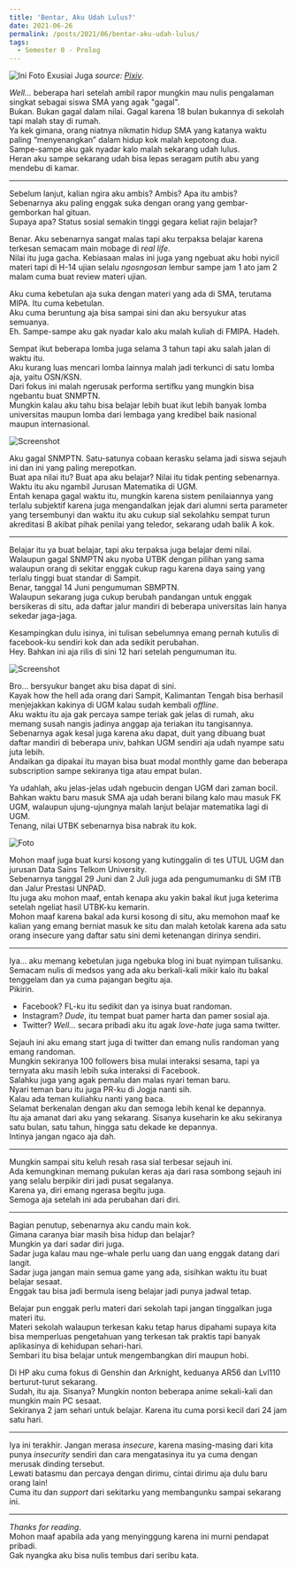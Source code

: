 ```yaml
---
title: 'Bentar, Aku Udah Lulus?'
date: 2021-06-26
permalink: /posts/2021/06/bentar-aku-udah-lulus/
tags:
  - Semester 0 - Prolog
---
```


![Ini Foto Exusiai Juga](https://blogger.googleusercontent.com/img/b/R29vZ2xl/AVvXsEjE9zah3KWa9OjTJ4MOHjTxFa1fKzjWsMI4sLZ3WFFOzmDTN0l0iHFRNnv0qS_WIG7wJ5GXw_D0qBxUc5l00RXUASDFnK78Lqd0dfAwbPZsAzieP8pkNPiG5PdkDODXRIevGecWBvVLuX1l/s2048/83842212_p0.jpg)
*source: [Pixiv](https://www.pixiv.net/en/artworks/83842212)*. 

*Well...* beberapa hari setelah ambil rapor mungkin mau nulis pengalaman singkat sebagai siswa SMA yang agak "gagal".  
Bukan. Bukan gagal dalam nilai. Gagal karena 18 bulan bukannya di sekolah tapi malah stay di rumah.  
Ya kek gimana, orang niatnya nikmatin hidup SMA yang katanya waktu paling “menyenangkan” dalam hidup kok malah kepotong dua.  
Sampe-sampe aku gak nyadar kalo malah sekarang udah lulus.  
Heran aku sampe sekarang udah bisa lepas seragam putih abu yang mendebu di kamar.

---

Sebelum lanjut, kalian ngira aku ambis? Ambis? Apa itu ambis?  
Sebenarnya aku paling enggak suka dengan orang yang gembar-gemborkan hal gituan.  
Supaya apa? Status sosial semakin tinggi gegara keliat rajin belajar?

Benar. Aku sebenarnya sangat malas tapi aku terpaksa belajar karena terkesan semacam main mobage di *real life*.  
Nilai itu juga gacha. Kebiasaan malas ini juga yang ngebuat aku hobi nyicil materi tapi di H-14 ujian selalu *ngosngosan* lembur sampe jam 1 ato jam 2 malam cuma buat review materi ujian.

Aku cuma kebetulan aja suka dengan materi yang ada di SMA, terutama MIPA. Itu cuma kebetulan.  
Aku cuma beruntung aja bisa sampai sini dan aku bersyukur atas semuanya.  
Eh. Sampe-sampe aku gak nyadar kalo aku malah kuliah di FMIPA. Hadeh.

Sempat ikut beberapa lomba juga selama 3 tahun tapi aku salah jalan di waktu itu.  
Aku kurang luas mencari lomba lainnya malah jadi terkunci di satu lomba aja, yaitu OSN/KSN.  
Dari fokus ini malah ngerusak performa sertifku yang mungkin bisa ngebantu buat SNMPTN.  
Mungkin kalau aku tahu bisa belajar lebih buat ikut lebih banyak lomba universitas maupun lomba dari lembaga yang kredibel baik nasional maupun internasional.

![Screenshot](https://blogger.googleusercontent.com/img/b/R29vZ2xl/AVvXsEhwX8Gh0iH9W5TWyVghCx5tt-qZoh4pB4Pj042pXhYys1DQrkURzXMFgl6fR2wjmvUosuFw9Uxte0_-zeCWu-l5bJHKr8--2rOvlDm6fA7745fFS2Hme5k6ra66R0dohrhAYbMN3XezYree/s1423/Screenshot+%2528618%2529.png)

Aku gagal SNMPTN. Satu-satunya cobaan kerasku selama jadi siswa sejauh ini dan ini yang paling merepotkan.  
Buat apa nilai itu? Buat apa aku belajar? Nilai itu tidak penting sebenarnya.  
Waktu itu aku ngambil Jurusan Matematika di UGM.  
Entah kenapa gagal waktu itu, mungkin karena sistem penilaiannya yang terlalu subjektif karena juga mengandalkan jejak dari alumni serta parameter yang tersembunyi dan waktu itu aku cukup sial sekolahku sempat turun akreditasi B akibat pihak penilai yang teledor, sekarang udah balik A kok.

---

Belajar itu ya buat belajar, tapi aku terpaksa juga belajar demi nilai.  
Walaupun gagal SNMPTN aku nyoba UTBK dengan pilihan yang sama walaupun orang di sekitar enggak cukup ragu karena daya saing yang terlalu tinggi buat standar di Sampit.  
Benar, tanggal 14 Juni pengumuman SBMPTN.  
Walaupun sekarang juga cukup berubah pandangan untuk enggak bersikeras di situ, ada daftar jalur mandiri di beberapa universitas lain hanya sekedar jaga-jaga.

Kesampingkan dulu isinya, ini tulisan sebelumnya emang pernah kutulis di facebook-ku sendiri kok dan ada sedikit perubahan.  
Hey. Bahkan ini aja rilis di sini 12 hari setelah pengumuman itu.

![Screenshot](https://blogger.googleusercontent.com/img/b/R29vZ2xl/AVvXsEj_eNFbW_Q3fovQdfA7bLToE5BMK_3336_uEgYlllqIAs1ifRVPzqnlsuvbuugwvLHDK4WOklYjq4QRDxvJqjvUSAMCXYjuRSmB0QuDcm2OGYR2pER7gtNjaow7XI498IGVSJC8F35KLbFE/s1723/Screenshot+%2528617%2529.png)

Bro... bersyukur banget aku bisa dapat di sini.  
Kayak how the hell ada orang dari Sampit, Kalimantan Tengah bisa berhasil menjejakkan kakinya di UGM kalau sudah kembali *offline*.  
Aku waktu itu aja gak percaya sampe teriak gak jelas di rumah, aku memang susah nangis jadinya anggap aja teriakan itu tangisannya.  
Sebenarnya agak kesal juga karena aku dapat, duit yang dibuang buat daftar mandiri di beberapa univ, bahkan UGM sendiri aja udah nyampe satu juta lebih.  
Andaikan ga dipakai itu mayan bisa buat modal monthly game dan beberapa subscription sampe sekiranya tiga atau empat bulan.

Ya udahlah, aku jelas-jelas udah ngebucin dengan UGM dari zaman bocil.  
Bahkan waktu baru masuk SMA aja udah berani bilang kalo mau masuk FK UGM, walaupun ujung-ujungnya malah lanjut belajar matematika lagi di UGM.  
Tenang, nilai UTBK sebenarnya bisa nabrak itu kok.

![Foto](https://blogger.googleusercontent.com/img/b/R29vZ2xl/AVvXsEjVmN53-NC3wMPFHieXLGQP7DpGWoLGmb4Dkp0JViPnaJ60SwGmzeg7NwbYcLyz8yJlJxDJ-mIDJEts7jNfQaHIga93KanQrEshe0GI1jsuhmucC4l30t7CLyMdID0jBroWdVaI1jc7c6lA/s343/WhatsApp+Image+2021-06-16+at+4.26.58+PM.jpeg)

Mohon maaf juga buat kursi kosong yang kutinggalin di tes UTUL UGM dan jurusan Data Sains Telkom University.  
Sebenarnya tanggal 29 Juni dan 2 Juli juga ada pengumumanku di SM ITB dan Jalur Prestasi UNPAD.  
Itu juga aku mohon maaf, entah kenapa aku yakin bakal ikut juga keterima setelah ngeliat hasil UTBK-ku kemarin.  
Mohon maaf karena bakal ada kursi kosong di situ, aku memohon maaf ke kalian yang emang berniat masuk ke situ dan malah ketolak karena ada satu orang insecure yang daftar satu sini demi ketenangan dirinya sendiri.

---

Iya… aku memang kebetulan juga ngebuka blog ini buat nyimpan tulisanku.  
Semacam nulis di medsos yang ada aku berkali-kali mikir kalo itu bakal tenggelam dan ya cuma pajangan begitu aja.  
Pikirin.  
- Facebook? FL-ku itu sedikit dan ya isinya buat randoman.  
- Instagram? *Dude*, itu tempat buat pamer harta dan pamer sosial aja.  
- Twitter? *Well…* secara pribadi aku itu agak *love-hate* juga sama twitter.

Sejauh ini aku emang start juga di twitter dan emang nulis randoman yang emang randoman.  
Mungkin sekiranya 100 followers bisa mulai interaksi sesama, tapi ya ternyata aku masih lebih suka interaksi di Facebook.  
Salahku juga yang agak pemalu dan malas nyari teman baru.  
Nyari teman baru itu juga PR-ku di Jogja nanti sih.  
Kalau ada teman kuliahku nanti yang baca.  
Selamat berkenalan dengan aku dan semoga lebih kenal ke depannya.  
Itu aja amanat dari aku yang sekarang. Sisanya kuseharin ke aku sekiranya satu bulan, satu tahun, hingga satu dekade ke depannya.  
Intinya jangan ngaco aja dah.

---

Mungkin sampai situ keluh resah rasa sial terbesar sejauh ini.  
Ada kemungkinan memang pukulan keras aja dari rasa sombong sejauh ini yang selalu berpikir diri jadi pusat segalanya.  
Karena ya, diri emang ngerasa begitu juga.  
Semoga aja setelah ini ada perubahan dari diri.

---

Bagian penutup, sebenarnya aku candu main kok.  
Gimana caranya biar masih bisa hidup dan belajar?  
Mungkin ya dari sadar diri juga.  
Sadar juga kalau mau nge-whale perlu uang dan uang enggak datang dari langit.  
Sadar juga jangan main semua game yang ada, sisihkan waktu itu buat belajar sesaat.  
Enggak tau bisa jadi bermula iseng belajar jadi punya jadwal tetap.

Belajar pun enggak perlu materi dari sekolah tapi jangan tinggalkan juga materi itu.  
Materi sekolah walaupun terkesan kaku tetap harus dipahami supaya kita bisa memperluas pengetahuan yang terkesan tak praktis tapi banyak aplikasinya di kehidupan sehari-hari.  
Sembari itu bisa belajar untuk mengembangkan diri maupun hobi.

Di HP aku cuma fokus di Genshin dan Arknight, keduanya AR56 dan Lvl110 berturut-turut sekarang.  
Sudah, itu aja. Sisanya? Mungkin nonton beberapa anime sekali-kali dan mungkin main PC sesaat.  
Sekiranya 2 jam sehari untuk belajar. Karena itu cuma porsi kecil dari 24 jam satu hari.

---

Iya ini terakhir. Jangan merasa *insecure*, karena masing-masing dari kita punya *insecurity* sendiri dan cara mengatasinya itu ya cuma dengan merusak dinding tersebut.  
Lewati batasmu dan percaya dengan dirimu, cintai dirimu aja dulu baru orang lain!  
Cuma itu dan *support* dari sekitarku yang membangunku sampai sekarang ini.

---

*Thanks for reading*.  
Mohon maaf apabila ada yang menyinggung karena ini murni pendapat pribadi.  
Gak nyangka aku bisa nulis tembus dari seribu kata.
